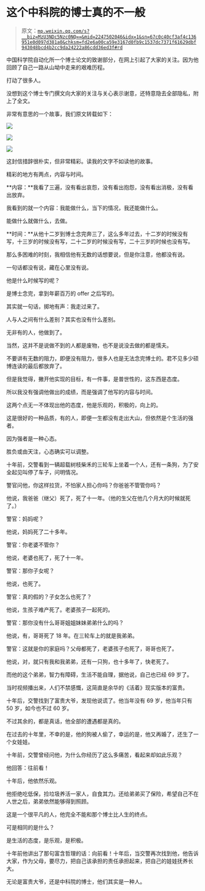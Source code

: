 # 这个中科院的博士真的不一般

> 原文：[`mp.weixin.qq.com/s?__biz=MzU3NDc5Nzc0NQ==&mid=2247502046&idx=1&sn=67c0c40cf3af4c136951e0d097d381a0&chksm=fd2e6a00ca59e3167d0fb9c1537dc7371f61629dbf943048bcd4b2cc9da24222a86cdd36ed3f#rd`](http://mp.weixin.qq.com/s?__biz=MzU3NDc5Nzc0NQ==&mid=2247502046&idx=1&sn=67c0c40cf3af4c136951e0d097d381a0&chksm=fd2e6a00ca59e3167d0fb9c1537dc7371f61629dbf943048bcd4b2cc9da24222a86cdd36ed3f#rd)

中国科学院自动化所一个博士论文的致谢部分，在网上引起了大家的关注。因为他回顾了自己一路从山坳中走来的艰难历程。

打动了很多人。

没想到这个博士专门撰文向大家的关注与关心表示谢意，还特意隐去全部隐私，附上了全文。

非常有意思的一个故事，我们原文转载如下： 

![](img/c2d7a31bd6d40cf6cfde6f8a87c769f8.png)

![](img/0554b860033c8e58b235acf4ae7cbd3b.png)

![](img/61085e0ea101baf2f0b168e2dda152b5.png)

这封信措辞很朴实，但非常精彩。读我的文字不如读他的故事。 

精彩的地方有两点，内容与时间。

**内容：**我看了三遍，没有看出哀怨，没有看出抱怨，没有看出消极，没有看出放弃。

我看到的就一个内容：我能做什么，当下的情况，我还能做什么。

能做什么就做什么，去做。

**时间：**从他十二岁到博士念完奔三了，这么多年过去，十二岁的时候没有写，十三岁的时候没有写，二十二岁的时候没有写，二十三岁的时候也没有写。 

那么多困难的时刻，我相信他有无数的话想要说，但是你注意，他都没有说。

一句话都没有说，藏在心里没有说。

他是什么时候写的呢？

是博士念完，拿到年薪百万的 offer 之后写的。

其实就一句话，掷地有声：我走过来了。

人与人之间有什么差别？其实也没有什么差别。 

无非有的人，他做到了。

当然，这并不是说做不到的人都是废物，也不是说没去做的都是懦夫。

不要讲有无数的阻力，即便没有阻力，很多人也是无法念完博士的。君不见多少硕博连读的最后都放弃了。

但是我觉得，撇开他实现的目标，有一件事，是普世性的，这东西是态度。 

所以我没有强调他做出的成绩，而是强调了他写的内容与时间。 

这两个点无一不体现出他的态度，他是乐观的，积极的，向上的。 

这是很好的一种品质，有的人，即便一生都没有走出大山，但依然是个生活的强者。 

因为强者是一种心态。 

胜负或由天注，心态确实可以调整。

十年前，交警看到一辆超载树枝柴禾的三轮车上坐着一个人，还有一条狗，为了安全起见叫停了车子，问明情况。

警官问他，你这样拉货，不怕家人担心你吗？你爸爸不管管你吗？

他说，我爸爸（继父）死了，死了十一年。（他的生父在他几个月大的时候就死了。）

警官：妈妈呢？

他说，妈妈死了二十多年。

警官：你老婆不管你？

他说，老婆也死了，死了十一年。

警官：那你子女呢？

他说，也死了。

警官：真的假的？子女怎么也死了？

他说，生孩子难产死了。老婆孩子一起死的。

警官：那你没有什么哥哥姐姐妹妹弟弟什么的吗？

他说，有，哥哥死了 18 年。在三轮车上的就是我弟弟。

警官：这就是你的家庭吗？父母都死了，老婆孩子也死了，哥哥也死了。

他说，对，就只有我和我弟弟，还有一只狗，也十多年了，快老死了。

而他的这个弟弟，智力有障碍，生活不能自理，据他说，自己也已经 69 岁了。

当时视频播出来，人们不禁感慨，这简直是余华的《活着》现实版本的富贵。

十年后，交警找到了富贵大爷，发现他说谎了。他当年没有 69 岁，他当年只有 50 岁，如今也不过 60 岁。

不过其余的，都是真话，他全部的遭遇都是真的。

在过去的十年里，不幸的是，他的狗被人偷了，幸运的是，他又再婚了，还生了一个女娃娃。 

十年前，交警曾经问他，为什么你经历了这么多痛苦，看起来却如此乐观？

他回答：往前看！

十年后，他依然乐观。

他拒绝吃低保，捡垃圾养活一家人，自食其力。还给弟弟买了保险，希望自己不在人世之后，弟弟依然能够得到照顾。

这是一个很平凡的人，他完全不能和那个博士比人生的终点。

可是相同的是什么？

是生活的态度，是乐观，是积极。

十年前他讲出了那句富含哲理的话：向前看！十年后，当交警再次找到他，他告诉大家，作为父母，要尽力，把自己该承担的责任承担起来，把自己的娃娃抚养长大。

无论是富贵大爷，还是中科院的博士，他们其实是一种人。